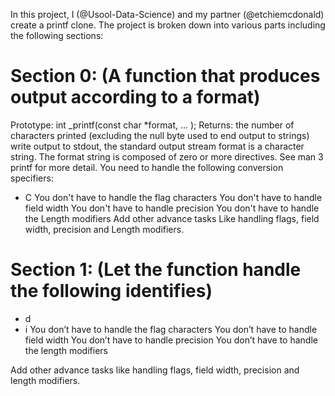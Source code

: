 In this project, I (@Usool-Data-Science) and my partner (@etchiemcdonald) create a printf clone. The project is broken down into various parts including the following sections:

Section 0: (A function that produces output according to a format)
==================================================================
Prototype: int _printf(const char *format, ... );
Returns: the number of characters printed (excluding the null byte used to end output to strings)
write output to stdout, the standard output stream
format is a character string. The format string is composed of zero or more directives. See man 3 printf for more detail. You need to handle the following conversion specifiers:
- C
You don't have to handle the flag characters
You don't have to handle field width
You don't have to handle precision
You don't have to handle the Length modifiers
Add other advance tasks Like handling flags, field width, precision and Length modifiers.

Section 1: (Let the function handle the following identifies)
=============================================================
- d
- i
You don’t have to handle the flag characters
You don’t have to handle field width
You don’t have to handle precision
You don’t have to handle the length modifiers

Add other advance tasks like handling flags, field width, precision and length modifiers.
